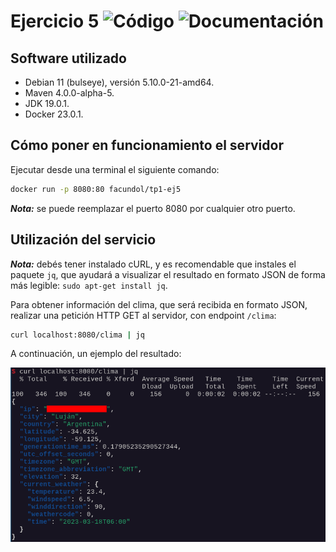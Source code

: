 # Ejercicio 5 ![Código](https://img.shields.io/badge/C%C3%B3digo-%E2%9C%94-success) ![Documentación](https://img.shields.io/badge/Documentaci%C3%B3n-%E2%9C%94-success)

## Software utilizado

+ Debian 11 (bulseye), versión 5.10.0-21-amd64.
+ Maven 4.0.0-alpha-5.
+ JDK 19.0.1.
+ Docker 23.0.1.

## Cómo poner en funcionamiento el servidor

Ejecutar desde una terminal el siguiente comando:

```sh
docker run -p 8080:80 facundol/tp1-ej5
```

**_Nota:_** se puede reemplazar el puerto 8080 por cualquier otro puerto.

## Utilización del servicio

**_Nota:_** debés tener instalado cURL, y es recomendable que instales el paquete `jq`, que ayudará a visualizar el resultado en formato JSON de forma más legible: `sudo apt-get install jq`.

Para obtener información del clima, que será recibida en formato JSON, realizar una petición HTTP GET al servidor, con endpoint `/clima`:
```sh
curl localhost:8080/clima | jq
```

A continuación, un ejemplo del resultado:

<center>

![Ejemplo del servicio](img/ejemplo.png "Ejemplo del servicio.")

</center>

